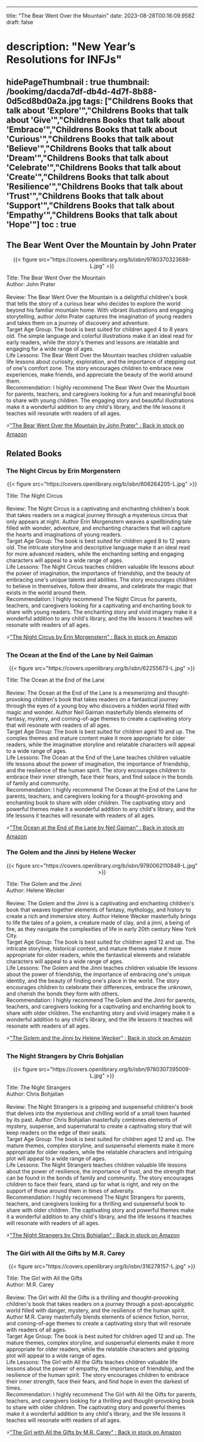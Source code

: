 
---
title: "The Bear Went Over the Mountain"
date: 2023-08-28T00:16:09.958Z
draft: false
# description: "New Year’s Resolutions for INFJs"
hidePageThumbnail : true
thumbnail: /bookimg/dacda7df-db4d-4d7f-8b88-0d5cd8bd0a2a.jpg
tags: ["Childrens Books that talk about 'Explore'","Childrens Books that talk about 'Give'","Childrens Books that talk about 'Embrace'","Childrens Books that talk about 'Curious'","Childrens Books that talk about 'Believe'","Childrens Books that talk about 'Dream'","Childrens Books that talk about 'Celebrate'","Childrens Books that talk about 'Create'","Childrens Books that talk about 'Resilience'","Childrens Books that talk about 'Trust'","Childrens Books that talk about 'Support'","Childrens Books that talk about 'Empathy'","Childrens Books that talk about 'Hope'"]
toc : true
---
## The Bear Went Over the Mountain by John Prater

<center>
{{< figure src="https://covers.openlibrary.org/b/isbn/9780370323688-L.jpg" >}}
</center>

Title: The Bear Went Over the Mountain</br>
Author: John Prater</br></br>
Review: The Bear Went Over the Mountain is a delightful children's book that tells the story of a curious bear who decides to explore the world beyond his familiar mountain home. With vibrant illustrations and engaging storytelling, author John Prater captures the imagination of young readers and takes them on a journey of discovery and adventure.</br>
Target Age Group: The book is best suited for children aged 4 to 8 years old. The simple language and colorful illustrations make it an ideal read for early readers, while the story's themes and lessons are relatable and engaging for a wide range of ages.</br>
Life Lessons: The Bear Went Over the Mountain teaches children valuable life lessons about curiosity, exploration, and the importance of stepping out of one's comfort zone. The story encourages children to embrace new experiences, make friends, and appreciate the beauty of the world around them.</br>
Recommendation: I highly recommend The Bear Went Over the Mountain for parents, teachers, and caregivers looking for a fun and meaningful book to share with young children. The engaging story and beautiful illustrations make it a wonderful addition to any child's library, and the life lessons it teaches will resonate with readers of all ages.</br>

<p>⚡<a id="aflink" href="https://www.amazon.com/gp/search?ie=UTF8&tag=klayu00-20&linkCode=ur2&linkId=6639bed89a8ad8dd2705e40644eb43d3&camp=1789&creative=9325&index=books&keywords=The Bear Went Over the Mountain by John Prater" class="one" target="_blank" title='"The Bear Went Over the Mountain by John Prater" : Back in stock on Amazon'>"The Bear Went Over the Mountain by John Prater" : Back in stock on Amazon</a></p>

## Related Books
### The Night Circus by Erin Morgenstern
<center>
{{< figure src="https://covers.openlibrary.org/b/isbn/606264205-L.jpg" >}}
</center>

Title: The Night Circus</br></br>
Review: The Night Circus is a captivating and enchanting children's book that takes readers on a magical journey through a mysterious circus that only appears at night. Author Erin Morgenstern weaves a spellbinding tale filled with wonder, adventure, and enchanting characters that will capture the hearts and imaginations of young readers.</br>
Target Age Group: The book is best suited for children aged 8 to 12 years old. The intricate storyline and descriptive language make it an ideal read for more advanced readers, while the enchanting setting and engaging characters will appeal to a wide range of ages.</br>
Life Lessons: The Night Circus teaches children valuable life lessons about the power of imagination, the importance of friendship, and the beauty of embracing one's unique talents and abilities. The story encourages children to believe in themselves, follow their dreams, and celebrate the magic that exists in the world around them.</br>
Recommendation: I highly recommend The Night Circus for parents, teachers, and caregivers looking for a captivating and enchanting book to share with young readers. The enchanting story and vivid imagery make it a wonderful addition to any child's library, and the life lessons it teaches will resonate with readers of all ages.</br>

<p>⚡<a id="aflink" href="https://www.amazon.com/gp/search?ie=UTF8&tag=klayu00-20&linkCode=ur2&linkId=6639bed89a8ad8dd2705e40644eb43d3&camp=1789&creative=9325&index=books&keywords=The Night Circus by Erin Morgenstern" class="one" target="_blank" title='"The Night Circus by Erin Morgenstern" : Back in stock on Amazon'>"The Night Circus by Erin Morgenstern" : Back in stock on Amazon</a></p>

### The Ocean at the End of the Lane by Neil Gaiman
<center>
{{< figure src="https://covers.openlibrary.org/b/isbn/62255673-L.jpg" >}}
</center>

Title: The Ocean at the End of the Lane</br></br>
Review: The Ocean at the End of the Lane is a mesmerizing and thought-provoking children's book that takes readers on a fantastical journey through the eyes of a young boy who discovers a hidden world filled with magic and wonder. Author Neil Gaiman masterfully blends elements of fantasy, mystery, and coming-of-age themes to create a captivating story that will resonate with readers of all ages.</br>
Target Age Group: The book is best suited for children aged 10 and up. The complex themes and mature content make it more appropriate for older readers, while the imaginative storyline and relatable characters will appeal to a wide range of ages.</br>
Life Lessons: The Ocean at the End of the Lane teaches children valuable life lessons about the power of imagination, the importance of friendship, and the resilience of the human spirit. The story encourages children to embrace their inner strength, face their fears, and find solace in the bonds of family and community.</br>
Recommendation: I highly recommend The Ocean at the End of the Lane for parents, teachers, and caregivers looking for a thought-provoking and enchanting book to share with older children. The captivating story and powerful themes make it a wonderful addition to any child's library, and the life lessons it teaches will resonate with readers of all ages.</br>

<p>⚡<a id="aflink" href="https://www.amazon.com/gp/search?ie=UTF8&tag=klayu00-20&linkCode=ur2&linkId=6639bed89a8ad8dd2705e40644eb43d3&camp=1789&creative=9325&index=books&keywords=The Ocean at the End of the Lane by Neil Gaiman" class="one" target="_blank" title='"The Ocean at the End of the Lane by Neil Gaiman" : Back in stock on Amazon'>"The Ocean at the End of the Lane by Neil Gaiman" : Back in stock on Amazon</a></p>

### The Golem and the Jinni by Helene Wecker
<center>
{{< figure src="https://covers.openlibrary.org/b/isbn/9780062110848-L.jpg" >}}
</center>

Title: The Golem and the Jinni</br>
Author: Helene Wecker</br></br>
Review: The Golem and the Jinni is a captivating and enchanting children's book that weaves together elements of fantasy, mythology, and history to create a rich and immersive story. Author Helene Wecker masterfully brings to life the tales of a golem, a creature made of clay, and a jinni, a being of fire, as they navigate the complexities of life in early 20th century New York City.</br>
Target Age Group: The book is best suited for children aged 12 and up. The intricate storyline, historical context, and mature themes make it more appropriate for older readers, while the fantastical elements and relatable characters will appeal to a wide range of ages.</br>
Life Lessons: The Golem and the Jinni teaches children valuable life lessons about the power of friendship, the importance of embracing one's unique identity, and the beauty of finding one's place in the world. The story encourages children to celebrate their differences, embrace the unknown, and cherish the bonds they form with others.</br>
Recommendation: I highly recommend The Golem and the Jinni for parents, teachers, and caregivers looking for a captivating and enchanting book to share with older children. The enchanting story and vivid imagery make it a wonderful addition to any child's library, and the life lessons it teaches will resonate with readers of all ages.</br>

<p>⚡<a id="aflink" href="https://www.amazon.com/gp/search?ie=UTF8&tag=klayu00-20&linkCode=ur2&linkId=6639bed89a8ad8dd2705e40644eb43d3&camp=1789&creative=9325&index=books&keywords=The Golem and the Jinni by Helene Wecker" class="one" target="_blank" title='"The Golem and the Jinni by Helene Wecker" : Back in stock on Amazon'>"The Golem and the Jinni by Helene Wecker" : Back in stock on Amazon</a></p>

### The Night Strangers by Chris Bohjalian
<center>
{{< figure src="https://covers.openlibrary.org/b/isbn/9780307395009-L.jpg" >}}
</center>

Title: The Night Strangers</br>
Author: Chris Bohjalian</br></br>
Review: The Night Strangers is a gripping and suspenseful children's book that delves into the mysterious and chilling world of a small town haunted by its past. Author Chris Bohjalian masterfully combines elements of mystery, suspense, and supernatural to create a captivating story that will keep readers on the edge of their seats.</br>
Target Age Group: The book is best suited for children aged 12 and up. The mature themes, complex storyline, and suspenseful elements make it more appropriate for older readers, while the relatable characters and intriguing plot will appeal to a wide range of ages.</br>
Life Lessons: The Night Strangers teaches children valuable life lessons about the power of resilience, the importance of trust, and the strength that can be found in the bonds of family and community. The story encourages children to face their fears, stand up for what is right, and rely on the support of those around them in times of adversity.</br>
Recommendation: I highly recommend The Night Strangers for parents, teachers, and caregivers looking for a thrilling and suspenseful book to share with older children. The captivating story and powerful themes make it a wonderful addition to any child's library, and the life lessons it teaches will resonate with readers of all ages.</br>

<p>⚡<a id="aflink" href="https://www.amazon.com/gp/search?ie=UTF8&tag=klayu00-20&linkCode=ur2&linkId=6639bed89a8ad8dd2705e40644eb43d3&camp=1789&creative=9325&index=books&keywords=The Night Strangers by Chris Bohjalian" class="one" target="_blank" title='"The Night Strangers by Chris Bohjalian" : Back in stock on Amazon'>"The Night Strangers by Chris Bohjalian" : Back in stock on Amazon</a></p>

### The Girl with All the Gifts by M.R. Carey
<center>
{{< figure src="https://covers.openlibrary.org/b/isbn/316278157-L.jpg" >}}
</center>

Title: The Girl with All the Gifts</br>
Author: M.R. Carey</br></br>
Review: The Girl with All the Gifts is a thrilling and thought-provoking children's book that takes readers on a journey through a post-apocalyptic world filled with danger, mystery, and the resilience of the human spirit. Author M.R. Carey masterfully blends elements of science fiction, horror, and coming-of-age themes to create a captivating story that will resonate with readers of all ages.</br>
Target Age Group: The book is best suited for children aged 12 and up. The mature themes, complex storyline, and suspenseful elements make it more appropriate for older readers, while the relatable characters and gripping plot will appeal to a wide range of ages.</br>
Life Lessons: The Girl with All the Gifts teaches children valuable life lessons about the power of empathy, the importance of friendship, and the resilience of the human spirit. The story encourages children to embrace their inner strength, face their fears, and find hope in even the darkest of times.</br>
Recommendation: I highly recommend The Girl with All the Gifts for parents, teachers, and caregivers looking for a thrilling and thought-provoking book to share with older children. The captivating story and powerful themes make it a wonderful addition to any child's library, and the life lessons it teaches will resonate with readers of all ages.</br>

<p>⚡<a id="aflink" href="https://www.amazon.com/gp/search?ie=UTF8&tag=klayu00-20&linkCode=ur2&linkId=6639bed89a8ad8dd2705e40644eb43d3&camp=1789&creative=9325&index=books&keywords=The Girl with All the Gifts by M.R. Carey" class="one" target="_blank" title='"The Girl with All the Gifts by M.R. Carey" : Back in stock on Amazon'>"The Girl with All the Gifts by M.R. Carey" : Back in stock on Amazon</a></p>
